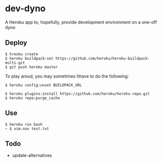 # dev-dyno
A Heroku app to, hopefully, provide development environment on a one-off dyno

## Deploy
```
$ hreoku create
$ heroku buildpack:set https://github.com/heroku/heroku-buildpack-multi.git
$ git push heroku master
```

To play aroud, you may sometimes hhave to do the following:

```
$ heroku config:unset BUILDPACK_URL
```

```
$ heroku plugins:install https://github.com/heroku/heroku-repo.git
$ heroku repo:purge_cache
```

## Use
```
$ heroku run bash
~ $ vim.nox test.txt
```

## Todo
- update-alternatives
